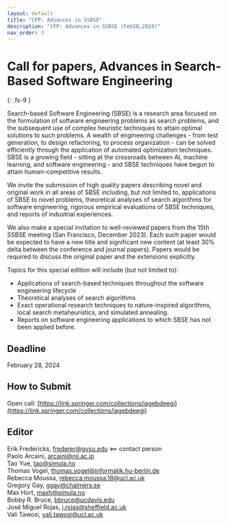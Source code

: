 ```yaml
---
layout: default
title: "CFP: Advances in SSBSE"
description: "CFP: Advances in SSBSE (Feb28,2024)"
nav_order: 3
---
```


# Call for papers, Advances in Search-Based Software Engineering
{: .fs-9 }

Search-based Software Engineering (SBSE) is a research area focused on the formulation of
software engineering problems as search problems, and the subsequent use of complex
heuristic techniques to attain optimal solutions to such problems. A wealth of engineering
challenges - from test generation, to design refactoring, to process organization - can be solved
efficiently through the application of automated optimization techniques. SBSE is a growing
field - sitting at the crossroads between AI, machine learning, and software engineering - and
SBSE techniques have begun to attain human-competitive results.

We   invite the submission of high quality
papers describing novel and original work in all areas of SBSE including, but not limited to,
applications of SBSE to novel problems, theoretical analyses of search algorithms for software
engineering, rigorous empirical evaluations of SBSE techniques, and reports of industrial
experiences.

We also make a special invitation to well-reviewed papers from the 15th SSBSE meeting (San Francisco, December 2023).
Each such  paper would be
expected to have a new title and significant new content (at least 30% delta between the
conference and journal papers). Papers would be required to discuss the original paper and the
extensions explicitly.

Topics for this special edition will include (but not limited to):

- Applications of search-based techniques throughout the software engineering lifecycle
- Theoretical analyses of search algorithms
- Exact operational research techniques to nature-inspired algorithms, local search
metaheuristics, and simulated annealing.
- Reports on software engineering applications to which SBSE has not been applied
before.

## Deadline

February 28, 2024

## How to Submit

Open call: [https://link.springer.com/collections/iagebdeegi](https://link.springer.com/collections/iagebdeegi)


## Editor

Erik Fredericks,  frederer@gvsu.edu &lt;== contact person    
Paolo Arcaini, arcaini@nii.ac.jp  
Tao Yue,  tao@simula.no  
Thomas Vogel,  thomas.vogel@informatik.hu-berlin.de    
Rebecca Moussa,  rebecca.moussa.18@ucl.ac.uk   
Gregory Gay, ggay@chalmers.se  
Max Hort, maxh@simula.no   
Bobby R. Bruce, bbruce@ucdavis.edu    
José Miguel Rojas, j.rojas@sheffield.ac.uk   
Vali Tawosi, vali.tawosi@ucl.ac.uk   
